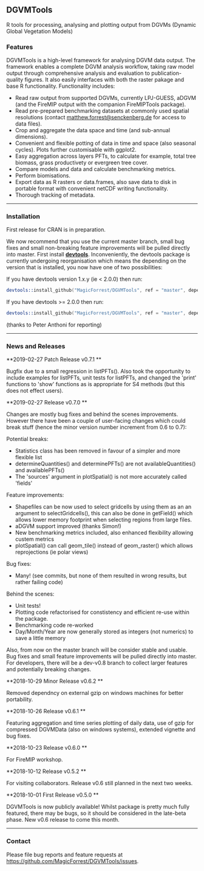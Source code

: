 ## **DGVMTools**

R tools for processing, analysing and plotting output from DGVMs (Dynamic Global Vegetation Models)


### Features

DGVMTools is a high-level framework for analysing DGVM data output.  The framework enables a complete DGVM analysis workflow, taking raw model output through comprehensive analysis and evaluation to publication-quality figures.  It also easily interfaces with both the raster pakage and base R functionality. Functionality includes:

* Read raw output from supported DGVMs, currently LPJ-GUESS, aDGVM (and the FireMIP output with the companion FireMIPTools package).
* Read pre-prepared benchmarking datasets at commonly used spatial resolutions (contact matthew.forrest@senckenberg.de for access to data files). 
* Crop and aggregate the data space and time (and sub-annual dimensions).
* Convenient and flexible potting of data in time and space (also seasonal cycles).  Plots further customisable with ggplot2.
* Easy aggregation across layers PFTs, to calculate for example, total tree biomass, grass productivety or evergreen tree cover.
* Compare models and data and calculate benchmarking metrics.
* Perform biomisations.
* Export data as R rasters or data.frames, also save data to disk in portable format with convenient netCDF writing functionality.
* Thorough tracking of metadata.

---

### Installation

First release for CRAN is in preparation.

We now recommend that you use the current master branch, small bug fixes and small non-breaking feature improvements will be pulled directly into master. First install **[devtools](https://cran.r-project.org/package=devtools)**. Inconveniently, the devtools package is currently undergoing reorganisation which means the depending on the version that is installed, you now have one of two possibilities:

If you have devtools version 1.x.y (ie < 2.0.0) then run:

```S
devtools::install_github("MagicForrest/DGVMTools", ref = "master", dependencies = TRUE, build_vignettes = TRUE)
```

If you have devtools >= 2.0.0 then run:

```S
devtools::install_github("MagicForrest/DGVMTools", ref = "master", dependencies = TRUE, build_opts = c("--no-resave-data", "--no-manual"), force=T)
```

(thanks to Peter Anthoni for reporting)

--- 

### News and Releases

**2019-02-27 Patch Release v0.7.1 **

Bugfix due to a small regression in listPFTs().  Also took the opportunity to include examples for listPFTs, unit tests for listPFTs, and changed the 'print' functions to 'show' functions as is appropriate for S4 methods (but this does not effect users).

**2019-02-27 Release v0.7.0 **

Changes are mostly bug fixes and behind the scenes improvements. However there have been a couple of user-facing changes which could break stuff (hence the minor version number increment from 0.6 to 0.7):

Potential breaks:

* Statistics class has been removed in favour of a simpler and more flexible list
* determineQuantities() and determinePFTs() are not availableQuantities() and availablePFTs()
* The 'sources' argument in plotSpatial() is not more accurately called 'fields'

Feature improvements:

* Shapefiles can be now used to select gridcells by using them as an an argument to selectGridcells(), this can also be done in getField() which allows lower memory footprint when selecting regions from large files.    
* aDGVM support improved (thanks Simon!)
* New benchmarking metrics included, also enhanced flexibility allowing custem metrics
* plotSpatial() can call geom_tile() instead of geom_raster() which allows reprojections (ie polar views)

Bug fixes:

* Many! (see commits, but none of them resulted in wrong results, but rather failing code)
    
Behind the scenes:     

* Unit tests!
* Plotting code refactorised for constistency and efficient re-use within the package.
* Benchmarking code re-worked
* Day/Month/Year are now generally stored as integers (not numerics) to save a little memory
    
Also, from now on the master branch will be consider stable and usable.  Bug fixes and small feature improvements will be pulled directly into master.  For developers, there will be a dev-v0.8 branch to collect larger features and potentially breaking changes.

**2018-10-29 Minor Release v0.6.2 **

Removed dependncy on external gzip on windows machines for better portability.

**2018-10-26 Release v0.6.1 **

Featuring aggregation and time series plotting of daily data, use of gzip for compressed DGVMData (also on windows systems), extended vignette and bug fixes.

**2018-10-23 Release v0.6.0 **

For FireMIP workshop.

**2018-10-12 Release v0.5.2 **

For visiting collaborators.  Release v0.6 still planned in the next two weeks.

**2018-10-01 First Release v0.5.0 ** 

DGVMTools is now publicly available!  Whilst package is pretty much fully featured, there may be bugs, so it should be considered in the late-beta phase.  New v0.6 release to come this month.

---

### Contact

Please file bug reports and feature requests at https://github.com/MagicForrest/DGVMTools/issues.

